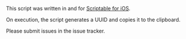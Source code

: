 This script was written in and for [Scriptable for iOS](https://apps.apple.com/us/app/scriptable/id1405459188).

On execution, the script generates a UUID and copies it to the clipboard.

Please submit issues in the issue tracker.